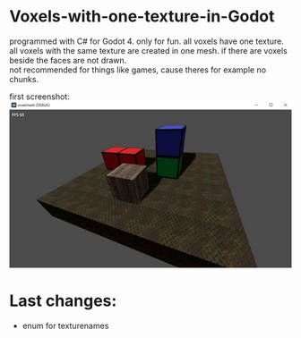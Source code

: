# Voxels-with-one-texture-in-Godot
programmed with C# for Godot 4. only for fun. all voxels have one texture. all voxels with the same texture are created in one mesh. if there are voxels beside the faces are not drawn.   
not recommended for things like games, cause theres for example no chunks.  

first screenshot:    
![Pic1](screenshot1.JPG)
     
  
# Last changes:    
- enum for texturenames
  
